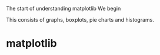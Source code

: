 The start of understanding matplotlib
We begin

This consists of graphs, boxplots, pie charts and histograms.

# matplotlib
